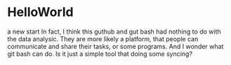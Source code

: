 # HelloWorld
a new start
In fact, I think this guthub and gut bash had nothing to do with the data analysic. They are more likely a platform, that people can communicate and share their tasks, or some programs. And I wonder what git bash can do. Is it just a simple tool that doing some syncing?
